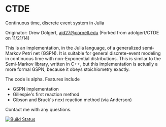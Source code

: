 CTDE
===========

Continuous time, discrete event system in Julia

Originator: Drew Dolgert, ajd27@cornell.edu
(Forked from adolgert/CTDE on 11/21/14)

This is an implementation, in the Julia language, of a
generalized semi-Markov Petri net (GSPN). It is suitable for general
discrete-event modeling in continuous time with non-Exponential
distributions. This is similar to the Semi-Markov library, written
in C++, but this implementation is actually a more formal GSPN, because
it obeys stoichiometry exactly.

The code is alpha. Features include

* GSPN implementation
* Gillespie's first reaction method
* Gibson and Bruck's next reaction method (via Anderson)

Contact me with any questions.

[![Build Status](https://travis-ci.org/adolgert/CTDE.jl.svg?branch=master)](https://travis-ci.org/adolgert/CTDE.jl)
